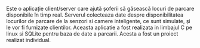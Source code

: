 Este o aplicație client/server care ajută șoferii să găsească locuri de parcare disponibile în timp real. Serverul colecteaza date despre disponibilitatea locurilor de parcare de la senzori si camere inteligente, ce sunt simulate, și le vor fi furnizate clientilor. Aceasta aplicatie a fost realizata in limbajul C pe linux si SQLite pentru baza de date a parcarii. Acesta a fost un proiect realizat individual.
